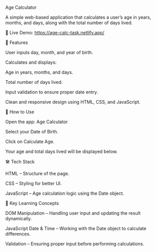 Age Calculator

A simple web-based application that calculates a user’s age in years, months, and days, along with the total number of days lived.

🔗 Live Demo: https://age-calc-task.netlify.app/

🚀 Features

User inputs day, month, and year of birth.

Calculates and displays:

Age in years, months, and days.

Total number of days lived.

Input validation to ensure proper date entry.

Clean and responsive design using HTML, CSS, and JavaScript.

📖 How to Use

Open the app: Age Calculator

Select your Date of Birth.

Click on Calculate Age.

Your age and total days lived will be displayed below.

🛠️ Tech Stack

HTML – Structure of the page.

CSS – Styling for better UI.

JavaScript – Age calculation logic using the Date object.

🎯 Key Learning Concepts

DOM Manipulation – Handling user input and updating the result dynamically.

JavaScript Date & Time – Working with the Date object to calculate differences.

Validation – Ensuring proper input before performing calculations.
